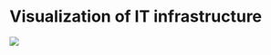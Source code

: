 # Visualization of IT infrastructure
<img src="https://cloud.githubusercontent.com/assets/6627763/6506009/c20cd56a-c347-11e4-849d-668c7ef2d33d.png"/>
